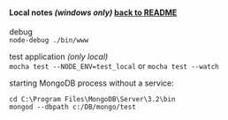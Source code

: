 #### Local notes _(windows only)_ [back to README](README.md)

debug  
`node-debug ./bin/www`

test application _(only local)_  
`mocha test --NODE_ENV=test_local`
or
`mocha test --watch`

starting MongoDB process without a service:
```
cd C:\Program Files\MongoDB\Server\3.2\bin
mongod --dbpath c:/DB/mongo/test
```
